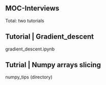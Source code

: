 MOC-Interviews
--------------
Total: two tutorials


Tutorial | Gradient_descent
---------------------------
gradient_descent.ipynb


Tutrial | Numpy arrays slicing
------------------------------
numpy_tips (directory)
